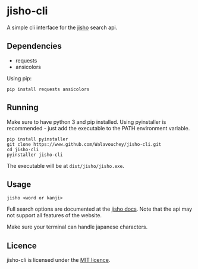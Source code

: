 # jisho-cli

A simple cli interface for the [jisho](https://jisho.org) search api.

## Dependencies

- requests
- ansicolors

Using pip:

```
pip install requests ansicolors
```

## Running

Make sure to have python 3 and pip installed. Using pyinstaller is recommended - just add the executable to the PATH environment variable.

```
pip install pyinstaller
git clone https://www.github.com/Walavouchey/jisho-cli.git
cd jisho-cli
pyinstaller jisho-cli
```

The executable will be at `dist/jisho/jisho.exe`.

## Usage

```
jisho <word or kanji>
```

Full search options are documented at the [jisho docs](https://jisho.org/docs). Note that the api may not support all features of the website.

Make sure your terminal can handle japanese characters.

## Licence

jisho-cli is licensed under the [MIT licence](https://opensource.org/licenses/mit).
